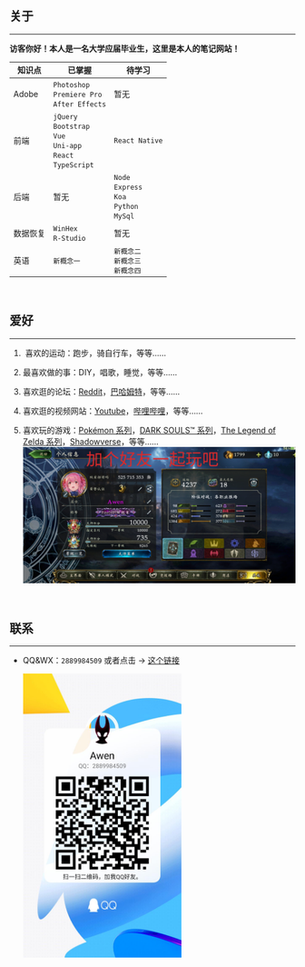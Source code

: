 ## 关于

---

**访客你好！本人是一名大学应届毕业生，这里是本人的笔记网站！**

| 知识点   | 已掌握                                                                   | 待学习                                              |
| -------- | ------------------------------------------------------------------------ | --------------------------------------------------- |
| Adobe    | `Photoshop`<br>`Premiere Pro`<br>`After Effects`                         | 暂无                                                |
| 前端     | `jQuery`<br>`Bootstrap`<br>`Vue`<br>`Uni-app`<br>`React`<br>`TypeScript` | `React Native`                                      |
| 后端     | 暂无                                                                     | `Node`<br>`Express`<br>`Koa`<br>`Python`<br>`MySql` |
| 数据恢复 | `WinHex`<br>`R-Studio`                                                   | 暂无                                                |
| 英语     | `新概念一`                                                               | `新概念二` <br> `新概念三` <br> `新概念四`          |

<br>

## 爱好

---

1. ‍ 喜欢的运动：跑步，骑自行车，等等……
2. 最喜欢做的事：DIY，唱歌，睡觉，等等……
3. 喜欢逛的论坛：[Reddit](https://www.reddit.com/)，[巴哈姆特](https://forum.gamer.com.tw/)，等等……
4. 喜欢逛的视频网站：[Youtube](https://www.youtube.com/)，[哔哩哔哩](https://space.bilibili.com/69895189)，等等……
5. 喜欢玩的游戏：[Pokémon 系列](https://www.pokemon.com/)，[DARK SOULS™ 系列](https://store.steampowered.com/app/374320/DARK_SOULS_III/)，[The Legend of Zelda 系列](https://www.nintendo.com.hk/switch/zelda_botw/)，[Shadowverse](https://shadowverse.com/)，等等……
   <img src="./assets/img/szb.png" style="width:600px"/>

   <br>

## 联系

---

- QQ&WX：`2889984509` 或者点击 → [这个链接](https://qm.qq.com/cgi-bin/qm/qr?k=NpnmviXH085e-k9BO1VTR4dSBY0fl32A&noverify=0)

  <img src="./assets/img/QQ.jpg" style="height:500px"/>
